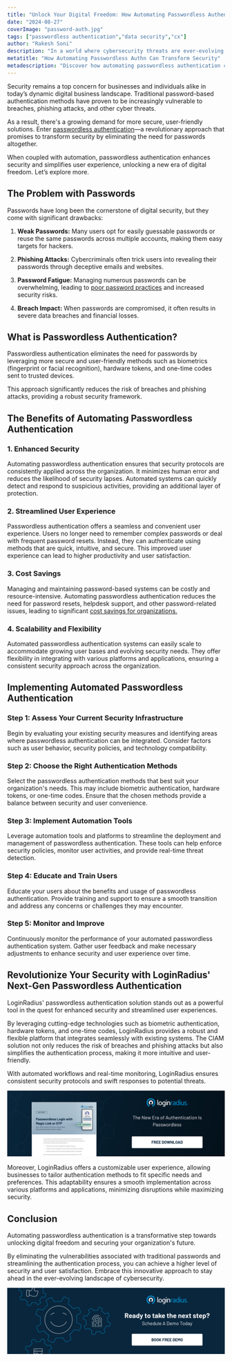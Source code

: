 ```yaml
---
title: "Unlock Your Digital Freedom: How Automating Passwordless Authentication Can Transform Your Security"
date: "2024-08-27"
coverImage: "password-auth.jpg"
tags: ["passwordless authentication","data security","cx"]
author: "Rakesh Soni"
description: "In a world where cybersecurity threats are ever-evolving, automating passwordless authentication emerges as a game-changer. Learn how this innovative approach can not only bolster your security but also streamline the user experience and pave the way for a more secure digital future."
metatitle: "How Automating Passwordless Authn Can Transform Security"
metadescription: "Discover how automating passwordless authentication can revolutionize your security, enhance user experience, and unlock new levels of digital freedom."
---
```


Security remains a top concern for businesses and individuals alike in today’s dynamic digital business landscape. Traditional password-based authentication methods have proven to be increasingly vulnerable to breaches, phishing attacks, and other cyber threats. 

As a result, there's a growing demand for more secure, user-friendly solutions. Enter [passwordless authentication](https://www.loginradius.com/passwordless-login/)—a revolutionary approach that promises to transform security by eliminating the need for passwords altogether. 

When coupled with automation, passwordless authentication enhances security and simplifies user experience, unlocking a new era of digital freedom. Let’s explore more. 

## The Problem with Passwords

Passwords have long been the cornerstone of digital security, but they come with significant drawbacks:

1. **Weak Passwords:** Many users opt for easily guessable passwords or reuse the same passwords across multiple accounts, making them easy targets for hackers.

2. **Phishing Attacks:** Cybercriminals often trick users into revealing their passwords through deceptive emails and websites.

3. **Password Fatigue:** Managing numerous passwords can be overwhelming, leading to [poor password practices](https://www.loginradius.com/blog/identity/common-vulnerabilities-password-based-login/) and increased security risks.

4. **Breach Impact:** When passwords are compromised, it often results in severe data breaches and financial losses.

## What is Passwordless Authentication?

Passwordless authentication eliminates the need for passwords by leveraging more secure and user-friendly methods such as biometrics (fingerprint or facial recognition), hardware tokens, and one-time codes sent to trusted devices. 

This approach significantly reduces the risk of breaches and phishing attacks, providing a robust security framework.

## The Benefits of Automating Passwordless Authentication

### 1. Enhanced Security

Automating passwordless authentication ensures that security protocols are consistently applied across the organization. It minimizes human error and reduces the likelihood of security lapses. Automated systems can quickly detect and respond to suspicious activities, providing an additional layer of protection.

### 2. Streamlined User Experience

Passwordless authentication offers a seamless and convenient user experience. Users no longer need to remember complex passwords or deal with frequent password resets. Instead, they can authenticate using methods that are quick, intuitive, and secure. This improved user experience can lead to higher productivity and user satisfaction.

### 3. Cost Savings

Managing and maintaining password-based systems can be costly and resource-intensive. Automating passwordless authentication reduces the need for password resets, helpdesk support, and other password-related issues, leading to significant [cost savings for organizations.](https://www.loginradius.com/blog/growth/ciam-minimizes-expenses-access-management/)

### 4. Scalability and Flexibility

Automated passwordless authentication systems can easily scale to accommodate growing user bases and evolving security needs. They offer flexibility in integrating with various platforms and applications, ensuring a consistent security approach across the organization.

## Implementing Automated Passwordless Authentication

### Step 1: Assess Your Current Security Infrastructure

Begin by evaluating your existing security measures and identifying areas where passwordless authentication can be integrated. Consider factors such as user behavior, security policies, and technology compatibility.

### Step 2: Choose the Right Authentication Methods

Select the passwordless authentication methods that best suit your organization's needs. This may include biometric authentication, hardware tokens, or one-time codes. Ensure that the chosen methods provide a balance between security and user convenience.

### Step 3: Implement Automation Tools

Leverage automation tools and platforms to streamline the deployment and management of passwordless authentication. These tools can help enforce security policies, monitor user activities, and provide real-time threat detection.

### Step 4: Educate and Train Users

Educate your users about the benefits and usage of passwordless authentication. Provide training and support to ensure a smooth transition and address any concerns or challenges they may encounter.

### Step 5: Monitor and Improve

Continuously monitor the performance of your automated passwordless authentication system. Gather user feedback and make necessary adjustments to enhance security and user experience over time.

## Revolutionize Your Security with LoginRadius' Next-Gen Passwordless Authentication

LoginRadius' passwordless authentication solution stands out as a powerful tool in the quest for enhanced security and streamlined user experiences. 

By leveraging cutting-edge technologies such as biometric authentication, hardware tokens, and one-time codes, LoginRadius provides a robust and flexible platform that integrates seamlessly with existing systems. The CIAM solution not only reduces the risk of breaches and phishing attacks but also simplifies the authentication process, making it more intuitive and user-friendly. 

With automated workflows and real-time monitoring, LoginRadius ensures consistent security protocols and swift responses to potential threats.

[![DS-passwordless-otp](DS-passwordless-otp.png)](https://www.loginradius.com/resource/datasheet/ciam-passwordless-login/)

Moreover, LoginRadius offers a customizable user experience, allowing businesses to tailor authentication methods to fit specific needs and preferences. This adaptability ensures a smooth implementation across various platforms and applications, minimizing disruptions while maximizing security.

## Conclusion

Automating passwordless authentication is a transformative step towards unlocking digital freedom and securing your organization's future. 

By eliminating the vulnerabilities associated with traditional passwords and streamlining the authentication process, you can achieve a higher level of security and user satisfaction. Embrace this innovative approach to stay ahead in the ever-evolving landscape of cybersecurity.

[![book-a-free-demo-loginradius](../../assets/book-a-demo-loginradius.png)](https://www.loginradius.com/book-a-demo/)